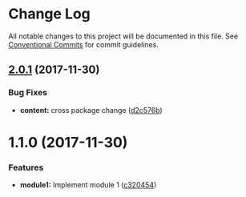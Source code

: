 # Change Log

All notable changes to this project will be documented in this file.
See [Conventional Commits](https://conventionalcommits.org) for commit guidelines.

<a name="2.0.1"></a>
## [2.0.1](https://github.com/yannickschuchmann/lerna-test/compare/v2.0.0...v2.0.1) (2017-11-30)


### Bug Fixes

* **content:** cross package change ([d2c576b](https://github.com/yannickschuchmann/lerna-test/commit/d2c576b))




<a name="1.1.0"></a>
# 1.1.0 (2017-11-30)


### Features

* **module1:** Implement module 1 ([c320454](https://github.com/yannickschuchmann/lerna-test/commit/c320454))
